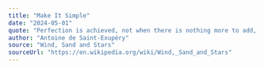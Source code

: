 ```yaml
---
title: "Make It Simple"
date: "2024-05-01"
quote: "Perfection is achieved, not when there is nothing more to add, but when there is nothing left to take away."
author: "Antoine de Saint-Exupéry"
source: "Wind, Sand and Stars"
sourceUrl: "https://en.wikipedia.org/wiki/Wind,_Sand_and_Stars"
---
```

